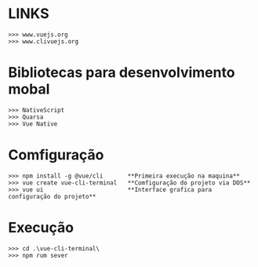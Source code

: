 # LINKS
    >>> www.vuejs.org
    >>> www.clivuejs.org

# Bibliotecas para desenvolvimento mobal
    >>> NativeScript
    >>> Quarsa 
    >>> Vue Native


# Comfiguração
    >>> npm install -g @vue/cli       **Primeira execução na maquina**
    >>> vue create vue-cli-terminal   **Comfiguração do projeto via DOS**
    >>> vue ui                        **Interface grafica para configuração do projeto**

# Execução
    >>> cd .\vue-cli-terminal\
    >>> npm rum sever